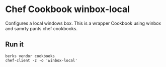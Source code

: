 # Chef Cookbook winbox-local
Configures a local windows box. This is a wrapper Cookbook using winbox and samrty pants chef cookbooks.

## Run it
~~~
berks vendor cookbooks
chef-client -z -o 'winbox-local'
~~~
